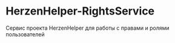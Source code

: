 # HerzenHelper-RightsService
Сервис проекта HerzenHelper для работы с правами и ролями пользователей
